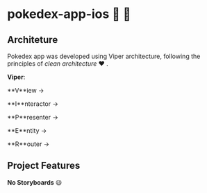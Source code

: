 # pokedex-app-ios :iphone: :apple:

## **Architeture**

Pokedex app was developed using Viper architecture, following the principles of _clean architecture_ :heart: .

**Viper**:

<p> **V**iew ->  <p>
<p> **I**nteractor -> <p>
<p> **P**resenter -> <p>
<p> **E**ntity -> <p>
<p> **R**outer -> <p>

## Project Features

**No Storyboards** :smiley: